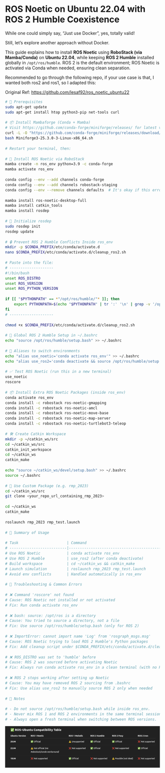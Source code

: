 # ROS Noetic on Ubuntu 22.04 with ROS 2 Humble Coexistence

While one could simply say, “Just use Docker”, yes, totally valid!

Still, let’s explore another approach without Docker.

This guide explains how to install **ROS Noetic** using **RoboStack (via Mamba/Conda)** on **Ubuntu 22.04**, while keeping **ROS 2 Humble** installed globally in `/opt/ros/humble`. ROS 2 is the default environment; ROS Noetic is activated via Conda when needed, ensuring clean separation.

Recommended to go through the following repo, if your use case is that, I wanted both ros2 and ros1, so I adapted this:

Original Ref: https://github.com/lesaf92/ros_noetic_ubuntu22 

```bash
# 🔧 Prerequisites
sudo apt-get update
sudo apt-get install htop python3-pip net-tools curl

# 📦 Install Mambaforge (Conda + Mamba)
# Visit https://github.com/conda-forge/miniforge/releases/ for latest versions
curl -L -O "https://github.com/conda-forge/miniforge/releases/download/25.3.0-3/Miniforge3-25.3.0-3-Linux-x86_64.sh"
bash Miniforge3-25.3.0-3-Linux-x86_64.sh

# Restart your terminal, then:

# 🧪 Install ROS Noetic via RoboStack
mamba create -n ros_env python=3.9 -c conda-forge
mamba activate ros_env

conda config --env --add channels conda-forge
conda config --env --add channels robostack-staging
conda config --env --remove channels defaults  # It's okay if this errors

mamba install ros-noetic-desktop-full
mamba install catkin_tools
mamba install rosdep

# 🔁 Initialize rosdep
sudo rosdep init
rosdep update

# 🔒 Prevent ROS 2 Humble Conflicts Inside ros_env
mkdir -p $CONDA_PREFIX/etc/conda/activate.d
nano $CONDA_PREFIX/etc/conda/activate.d/cleanup_ros2.sh

# Paste into the file:
# --------------------
#!/bin/bash
unset ROS_DISTRO
unset ROS_VERSION
unset ROS_PYTHON_VERSION

if [[ "$PYTHONPATH" == *"/opt/ros/humble/"* ]]; then
    export PYTHONPATH=$(echo "$PYTHONPATH" | tr ':' '\n' | grep -v '/opt/ros/humble' | paste -sd ':' -)
fi
# --------------------

chmod +x $CONDA_PREFIX/etc/conda/activate.d/cleanup_ros2.sh

# 🧠 Global ROS 2 Humble Setup in ~/.bashrc
echo "source /opt/ros/humble/setup.bash" >> ~/.bashrc

# 🔁 Aliases to switch environments
echo "alias use_noetic='conda activate ros_env'" >> ~/.bashrc
echo "alias use_ros2='conda deactivate && source /opt/ros/humble/setup.bash'" >> ~/.bashrc

# ✅ Test ROS Noetic (run this in a new terminal)
use_noetic
roscore

# 📦 Install Extra ROS Noetic Packages (inside ros_env)
conda activate ros_env
conda install -c robostack ros-noetic-gmapping
conda install -c robostack ros-noetic-amcl
conda install -c robostack ros-noetic-move-base
conda install -c robostack ros-noetic-map-server
conda install -c robostack ros-noetic-turtlebot3-teleop

# 🛠️ Create Catkin Workspace
mkdir -p ~/catkin_ws/src
cd ~/catkin_ws/src
catkin_init_workspace
cd ~/catkin_ws
catkin_make

echo "source ~/catkin_ws/devel/setup.bash" >> ~/.bashrc
source ~/.bashrc

# 🚀 Use Custom Package (e.g. rmp_2023)
cd ~/catkin_ws/src
git clone <your_repo_url_containing_rmp_2023>

cd ~/catkin_ws
catkin_make

roslaunch rmp_2023 rmp_test.launch

# 🧭 Summary of Usage

# Task                      | Command
# --------------------------|----------------------------------------------
# Use ROS Noetic            | conda activate ros_env
# Use ROS 2 Humble          | use_ros2 (after conda deactivate)
# Build workspace           | cd ~/catkin_ws && catkin_make
# Launch simulation         | roslaunch rmp_2023 rmp_test.launch
# Avoid env conflicts       | Handled automatically in ros_env

# 🐞 Troubleshooting & Common Errors

# ❌ Command 'roscore' not found
# Cause: ROS Noetic not installed or not activated
# Fix: Run conda activate ros_env

# ❌ bash: source: /opt/ros is a directory
# Cause: You tried to source a directory, not a file
# Fix: Use source /opt/ros/humble/setup.bash (only for ROS 2)

# ❌ ImportError: cannot import name 'Log' from 'rosgraph_msgs.msg'
# Cause: ROS Noetic trying to load ROS 2 Humble's Python packages
# Fix: Add cleanup script under $CONDA_PREFIX/etc/conda/activate.d/cleanup_ros2.sh to remove Humble traces

# ❌ ROS_DISTRO was set to 'humble' before
# Cause: ROS 2 was sourced before activating Noetic
# Fix: Always run conda activate ros_env in a clean terminal (with no ROS 2 active)

# ❌ ROS 2 stops working after setting up Noetic
# Cause: You may have removed ROS 2 sourcing from .bashrc
# Fix: Use alias use_ros2 to manually source ROS 2 only when needed

# 📝 Notes

# - Do not source /opt/ros/humble/setup.bash while inside ros_env.
# - Never mix ROS 1 and ROS 2 environments in the same terminal session.
# - Always open a fresh terminal when switching between ROS versions.

```

<img src ="ros-ubuntu-compatible-table.png">
